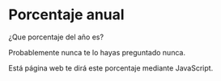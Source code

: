# Porcentaje anual

¿Que porcentaje del año es?

Probablemente nunca te lo hayas preguntado nunca.

Está página web te dirá este porcentaje mediante JavaScript.